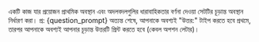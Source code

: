 একটি কাজ যার প্রয়োজন প্রাথমিক অবস্থান এবং অদলবদলগুলির ধারাবাহিকতার বর্ণনা দেওয়া সেটটির চূড়ান্ত অবস্থান নির্ধারণ করা। 
প্র: {question_prompt}
অত্যন্ত শেষে, আপনাকে অবশ্যই "উত্তর:" টাইপ করতে হবে প্রথমে, তারপর আপনাকে অবশ্যই আপনার চূড়ান্ত উত্তরটি প্রিন্ট করতে হবে (কেবল অপশন লেটার)।